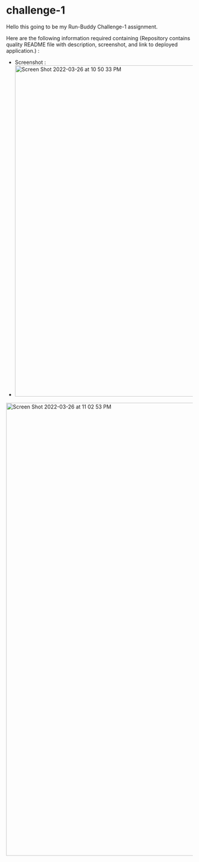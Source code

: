 # challenge-1

Hello this going to be my Run-Buddy Challenge-1 assignment.

Here are the following information required containing (Repository contains quality README file with description, screenshot, and link to deployed application.) :

- Screenshot : 
- <img width="895" alt="Screen Shot 2022-03-26 at 10 50 33 PM" src="https://user-images.githubusercontent.com/99146757/160268640-a8fa3b3d-d9a7-4c96-b0fb-3fbc8ef6ec54.png">

<img width="1224" alt="Screen Shot 2022-03-26 at 11 02 53 PM" src="https://user-images.githubusercontent.com/99146757/160268931-a25f378d-0886-4377-857d-3c563857151c.png">
